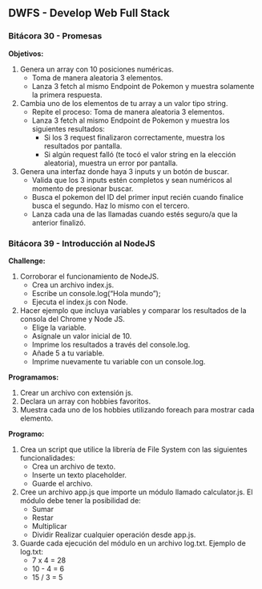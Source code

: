 ## DWFS - Develop Web Full Stack


### Bitácora 30 - Promesas

**Objetivos:**

1. Genera un array con 10 posiciones numéricas.
    + Toma de manera aleatoria 3 elementos.
    + Lanza 3 fetch al mismo Endpoint de Pokemon y muestra solamente la primera respuesta.
2. Cambia uno de los elementos de tu array a un valor tipo string.
    + Repite el proceso: Toma de manera aleatoria 3 elementos.
    + Lanza 3 fetch al mismo Endpoint de Pokemon y muestra los siguientes resultados:
        + Si los 3 request finalizaron correctamente, muestra los resultados por pantalla.
        + Si algún request falló (te tocó el valor string en la elección aleatoria), muestra un error por pantalla.
3. Genera una interfaz donde haya 3 inputs y un botón de buscar.
    + Valida que los 3 inputs estén completos y sean numéricos al momento de presionar buscar.
    + Busca el pokemon del ID del primer input recién cuando finalice busca el segundo. Haz lo mismo con el tercero.
    + Lanza cada una de las llamadas cuando estés seguro/a que la anterior finalizó. 

### Bitácora 39 - Introducción al NodeJS

**Challenge:**

1. Corroborar el funcionamiento de NodeJS.
    + Crea un archivo index.js.
    + Escribe un console.log(“Hola mundo”);
    + Ejecuta el index.js con Node.
2. Hacer ejemplo que incluya variables y comparar los resultados de la consola del Chrome y Node JS.
    + Elige la variable.
    + Asígnale un valor inicial de 10.
    + Imprime los resultados a través del console.log.
    + Añade 5 a tu variable.
    + Imprime nuevamente tu variable con un console.log.

**Programamos:**
 
1. Crear un archivo con extensión js.
2. Declara un array con hobbies favoritos.
3. Muestra cada uno de los hobbies utilizando foreach para mostrar cada elemento.

**Programo:**

1. Crea un script que utilice la librería de File System con las siguientes funcionalidades:
    + Crea un archivo de texto.
    + Inserte un texto placeholder.
    + Guarde el archivo.
2. Cree un archivo app.js que importe un módulo llamado calculator.js.
El módulo debe tener la posibilidad de:
    + Sumar
    + Restar
    + Multiplicar
    + Dividir
Realizar cualquier operación desde app.js.
3. Guarde cada ejecución del módulo en un archivo log.txt.
Ejemplo de log.txt: 
    + 7 x 4 = 28
    + 10 - 4 = 6
    + 15 / 3 = 5